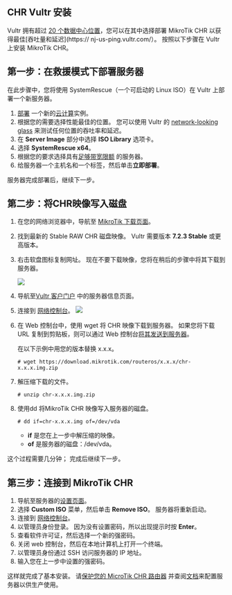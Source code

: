 ## CHR Vultr 安装

Vultr 拥有超过 [20 个数据中心位置](https://www.vultr.com/features/datacenter-locations/)，您可以在其中选择部署 MikroTik CHR 以获得最佳[吞吐量和延迟](https:// nj-us-ping.vultr.com/）。
按照以下步骤在 Vultr 上安装 MikroTik CHR。

## 第一步：在救援模式下部署服务器

在此步骤中，您将使用 SystemRescue（一个可启动的 Linux ISO）在 Vultr 上部署一个新服务器。

1. [部署](https://my.vultr.com/deploy/) 一个新的[云计算](https://www.vultr.com/products/cloud-compute/)实例。
2. 根据您的需要选择性能最佳的位置。 您可以使用 Vultr 的 [network-looking glass](https://nj-us-ping.vultr.com/) 来测试任何位置的吞吐率和延迟。
3. 在 **Server Image** 部分中选择 **ISO Library** 选项卡。
4. 选择 **SystemRescue x64**。
5. 根据您的要求选择具有[足够带宽限额](https://www.vultr.com/resources/faq/?query=bandwidth#bandwidthcalculation) 的服务器。
6. 给服务器一个主机名和一个标签，然后单击**立即部署**。

服务器完成部署后，继续下一步。

## 第二步：将CHR映像写入磁盘

1. 在您的网络浏览器中，导航至 [MikroTik 下载页面](https://mikrotik.com/download)。
2. 找到最新的 Stable RAW CHR 磁盘映像。 Vultr 需要版本 **7.2.3 Stable** 或更高版本。
3. 右击软盘图标复制网址。 现在不要下载映像，您将在稍后的步骤中将其下载到服务器。

    ![](https://help.mikrotik.com/docs/download/attachments/146997259/DownloadCHR.png?version=1&modificationDate=1662979208247&api=v2)
4. 导航至[Vultr 客户门户](https://my.vultr.com/) 中的服务器信息页面。
5. 连接到 [网络控制台](https://www.vultr.com/docs/vultr-web-console-faq/)。
    ![](https://help.mikrotik.com/docs/download/attachments/146997259/ViewConsole.png?version=1&modificationDate=1662979233108&api=v2)
6. 在 Web 控制台中，使用 wget 将 CHR 映像下载到服务器。 如果您将下载 URL 复制到剪贴板，则可以通过 Web 控制台[将其发送到服务器](https://www.vultr.com/docs/vultr-web-console-faq/)。

    在以下示例中用您的版本替换 x.x.x。

    `# wget https://download.mikrotik.com/routeros/x.x.x/chr-x.x.x.img.zip`

7. 解压缩下载的文件。

    `# unzip chr-x.x.x.img.zip`

8. 使用dd 将MikroTik CHR 映像写入服务器的磁盘。

    `# dd if=chr-x.x.x.img of=/dev/vda`

     - **if** 是您在上一步中解压缩的映像。
     - **of** 是服务器的磁盘：/dev/vda。

这个过程需要几分钟； 完成后继续下一步。

## 第三步：连接到 MikroTik CHR

1. 导航至服务器的[设置页面](https://my.vultr.com/)。
2. 选择 **Custom ISO** 菜单，然后单击 **Remove ISO**。 服务器将重新启动。
3. 连接到 [网络控制台](https://www.vultr.com/docs/vultr-web-console-faq/)。
4. 以管理员身份登录。 因为没有设置密码，所以出现提示时按 **Enter**。
5. 查看软件许可证，然后选择一个新的强密码。
6. 关闭 web 控制台，然后在本地计算机上打开一个终端。
7. 以管理员身份通过 SSH 访问服务器的 IP 地址。
8. 输入您在上一步中设置的强密码。

这样就完成了基本安装。 请[保护您的 MicroTik CHR 路由器](https://wiki.mikrotik.com/wiki/Manual:Securing_Your_Router) 并查阅[文档](https://help.mikrotik.com/docs/display/ROS/Getting+started)来配置服务器以供生产使用。
